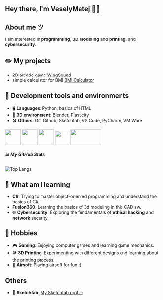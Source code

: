 <h2 align="left">Hey there, I'm VeselyMatej 🙋‍♂️ </h2>


## About me ツ
I am interested in **programming**, **3D** **modeling** and **printing**, and **cybersecurity**.

## ✏️ My projects 
- 2D arcade game [WingSquad](https://github.com/VeselyMatej/WingSquad)
- simple calculator for BMI [BMI Calculator](https://github.com/VeselyMatej/BMI-Calc)

## 🔧 Development tools and environments
- 🖥️ **Languages**: Python, basics of HTML
- 🎨 **3D environment**: Blender, Plasticity
- 🛠️ **Others**: Git, Github, Sketchfab, VS Code, PyCharm, VM Ware

<p align="left">
  <img src="https://upload.wikimedia.org/wikipedia/commons/c/c3/Python-logo-notext.svg" width="50" height="50">
  <img src="https://upload.wikimedia.org/wikipedia/commons/e/e0/Git-logo.svg" width="50" height="50">
  <img src="https://upload.wikimedia.org/wikipedia/commons/0/0c/Blender_logo_no_text.svg" width="50" height="50">
  <img src="https://upload.wikimedia.org/wikipedia/commons/b/bd/Logo_C_sharp.svg" width="45" height="45">
  <img src="https://upload.wikimedia.org/wikipedia/commons/9/9a/Vmware.svg" width="100" height="50">
</p>

##### 📊 My GitHub Stats
![Top Langs](https://github-readme-stats.vercel.app/api/top-langs/?username=VeselyMatej&hide=html&layout=compact)

## 📖 What am I learning
- **C#**: Trying to master object-oriented programming and understand the basics of C#.
- **Fusion360**: Learning the basics of 3d modeling in this CAD sw.
- 🌐 **Cybersecurity**: Exploring the fundamentals of ****ethical hacking**** and ****network**** security.

## 🌟 Hobbies
- 🎮 **Gaming**: Enjoying computer games and learning game mechanics.
- 🛠️ **3D Printing**: Experimenting with different designs and learning about the printing process.
- 🔫 **Airsoft**: Playing airsoft for fun :) 

## Others
- 🧊 **Sketchfab**: [My Sketchfab profile](https://sketchfab.com/VeselyMatej)



